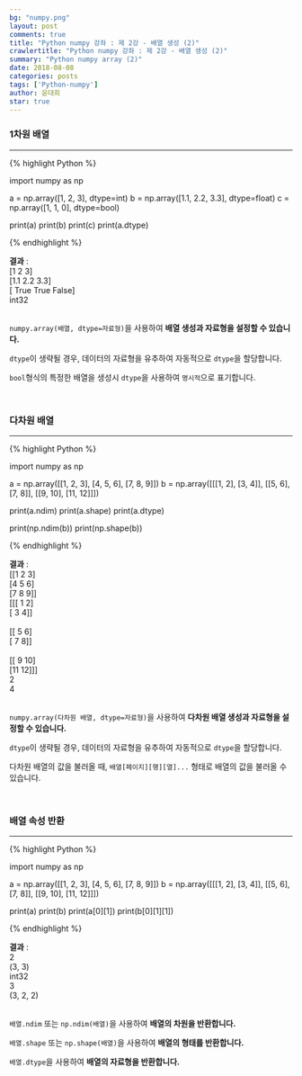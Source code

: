 ```yaml
---
bg: "numpy.png"
layout: post
comments: true
title: "Python numpy 강좌 : 제 2강 - 배열 생성 (2)"
crawlertitle: "Python numpy 강좌 : 제 2강 - 배열 생성 (2)"
summary: "Python numpy array (2)"
date: 2018-08-08
categories: posts
tags: ['Python-numpy']
author: 윤대희
star: true
---
```


### 1차원 배열 ###
----------

{% highlight Python %}

import numpy as np

a = np.array([1, 2, 3], dtype=int)
b = np.array([1.1, 2.2, 3.3], dtype=float)
c = np.array([1, 1, 0], dtype=bool)

print(a)
print(b)
print(c)
print(a.dtype)

{% endhighlight %}

**결과**
:    
[1 2 3]<br>
[1.1 2.2 3.3]<br>
[ True  True False]<br>
int32<br>
<br>

`numpy.array(배열, dtype=자료형)`을 사용하여 **배열 생성과 자료형을 설정할 수 있습니다.**

`dtype`이 생략될 경우, 데이터의 자료형을 유추하여 자동적으로 `dtype`을 할당합니다.

`bool`형식의 특정한 배열을 생성시 `dtype`을 사용하여 `명시적`으로 표기합니다.

<br>

### 다차원 배열 ###
----------

{% highlight Python %}

import numpy as np

a = np.array([[1, 2, 3], [4, 5, 6], [7, 8, 9]])
b = np.array([[[1, 2], [3, 4]], [[5, 6], [7, 8]], [[9, 10], [11, 12]]])

print(a.ndim)
print(a.shape)
print(a.dtype)

print(np.ndim(b))
print(np.shape(b))

{% endhighlight %}

**결과**
:    
[[1 2 3]<br>
 [4 5 6]<br>
 [7 8 9]]<br>
[[[ 1  2]<br>
  [ 3  4]]<br>
<br>
 [[ 5  6]<br>
  [ 7  8]]<br>
<br>
 [[ 9 10]<br>
  [11 12]]]<br>
2<br>
4<br>
<br>

`numpy.array(다차원 배열, dtype=자료형)`을 사용하여 **다차원 배열 생성과 자료형을 설정할 수 있습니다.**

`dtype`이 생략될 경우, 데이터의 자료형을 유추하여 자동적으로 `dtype`을 할당합니다.

다차원 배열의 값을 불러올 때, `배열[페이지][행][열]...` 형태로 배열의 값을 불러올 수 있습니다.

<br>

### 배열 속성 반환 ###
----------

{% highlight Python %}

import numpy as np

a = np.array([[1, 2, 3], [4, 5, 6], [7, 8, 9]])
b = np.array([[[1, 2], [3, 4]], [[5, 6], [7, 8]], [[9, 10], [11, 12]]])

print(a)
print(b)
print(a[0][1])
print(b[0][1][1])

{% endhighlight %}

**결과**
:    
2<br>
(3, 3)<br>
int32<br>
3<br>
(3, 2, 2)<br>
<br>

`배열.ndim` 또는 `np.ndim(배열)`을 사용하여 **배열의 차원을 반환합니다.**

`배열.shape` 또는 `np.shape(배열)`을 사용하여 **배열의 형태를 반환합니다.**

`배열.dtype`을 사용하여 **배열의 자료형을 반환합니다.**





